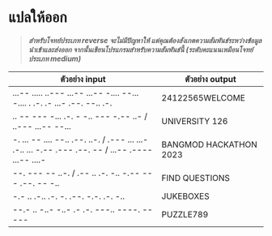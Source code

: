 # แปลให้ออก

> ***สำหรับโจทย์ประเภท reverse จะไม่มีปัญหาให้ แต่คุณต้องสังเกตความสัมพันธ์ระหว่างข้อมูลนำเข้าและส่งออก จากนั้นเขียนโปรแกรมสำหรับความสัมพันธ์นี้ (ระดับคะแนนเหมือนโจทย์ประเภท medium)***

| ตัวอย่าง input | ตัวอย่าง output |
|----|----|
| ...-- ..... ..--- ...-- ...-- -.... --... -.... . .-. .- ...- .--. --.. .-. | 24122565WELCOME |
| .. -- --- -... .-. - -.. --- -.-- ..- / ..--- ...-- --... | UNIVERSITY 126 |
| -. ... -- .... --.. .--. ..-. / .--- ... ...- .-.. ... -.-- .--- .--. -- / ...-- .---- ...-- ....- | BANGMOD HACKATHON 2023 |
| --. --- -- ..-. / .-- .. .-. -.. -.-- --- .--. -- -.. | FIND QUESTIONS |
| -.- .. .-.. .-. -. .--. -.-. .-. -.. | JUKEBOXES |
| --.- .. -..- -..- .- .-. ---.. ----. ----- | PUZZLE789 |
